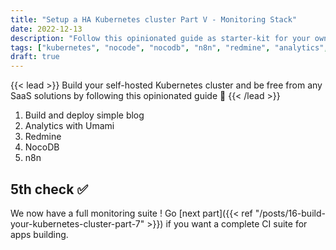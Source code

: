 ```yaml
---
title: "Setup a HA Kubernetes cluster Part V - Monitoring Stack"
date: 2022-12-13
description: "Follow this opinionated guide as starter-kit for your own Kubernetes platform..."
tags: ["kubernetes", "nocode", "nocodb", "n8n", "redmine", "analytics", "umami"]
draft: true
---
```


{{< lead >}}
Build your self-hosted Kubernetes cluster and be free from any SaaS solutions by following this opinionated guide 🎉
{{< /lead >}}

1. Build and deploy simple blog
2. Analytics with Umami
3. Redmine
4. NocoDB
5. n8n

## 5th check ✅

We now have a full monitoring suite ! Go [next part]({{< ref "/posts/16-build-your-kubernetes-cluster-part-7" >}}) if you want a complete CI suite for apps building.
